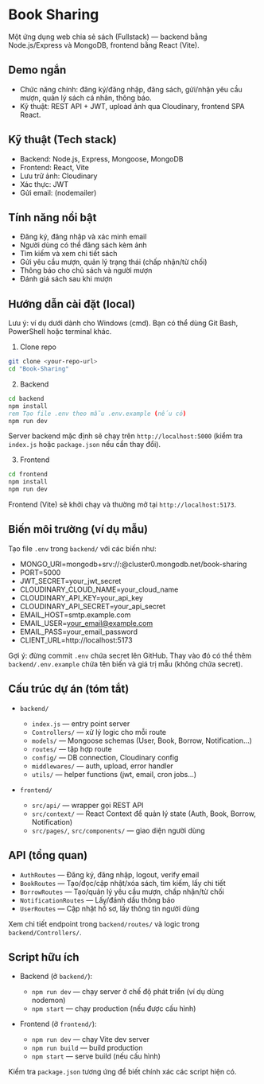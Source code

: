 # Book Sharing

Một ứng dụng web chia sẻ sách (Fullstack) — backend bằng Node.js/Express và MongoDB, frontend bằng React (Vite).

## Demo ngắn

- Chức năng chính: đăng ký/đăng nhập, đăng sách, gửi/nhận yêu cầu mượn, quản lý sách cá nhân, thông báo.
- Kỹ thuật: REST API + JWT, upload ảnh qua Cloudinary, frontend SPA React.

## Kỹ thuật (Tech stack)

- Backend: Node.js, Express, Mongoose, MongoDB
- Frontend: React, Vite
- Lưu trữ ảnh: Cloudinary
- Xác thực: JWT
- Gửi email: (nodemailer)

## Tính năng nổi bật

- Đăng ký, đăng nhập và xác minh email
- Người dùng có thể đăng sách kèm ảnh
- Tìm kiếm và xem chi tiết sách
- Gửi yêu cầu mượn, quản lý trạng thái (chấp nhận/từ chối)
- Thông báo cho chủ sách và người mượn
- Đánh giá sách sau khi mượn

## Hướng dẫn cài đặt (local)

Lưu ý: ví dụ dưới dành cho Windows (cmd). Bạn có thể dùng Git Bash, PowerShell hoặc terminal khác.

1) Clone repo

```bash
git clone <your-repo-url>
cd "Book-Sharing"
```

2) Backend

```cmd
cd backend
npm install
rem Tạo file .env theo mẫu .env.example (nếu có)
npm run dev
```

Server backend mặc định sẽ chạy trên `http://localhost:5000` (kiểm tra `index.js` hoặc `package.json` nếu cần thay đổi).

3) Frontend

```cmd
cd frontend
npm install
npm run dev
```

Frontend (Vite) sẽ khởi chạy và thường mở tại `http://localhost:5173`.

## Biến môi trường (ví dụ mẫu)

Tạo file `.env` trong `backend/` với các biến như:

- MONGO_URI=mongodb+srv://<username>:<password>@cluster0.mongodb.net/book-sharing
- PORT=5000
- JWT_SECRET=your_jwt_secret
- CLOUDINARY_CLOUD_NAME=your_cloud_name
- CLOUDINARY_API_KEY=your_api_key
- CLOUDINARY_API_SECRET=your_api_secret
- EMAIL_HOST=smtp.example.com
- EMAIL_USER=your_email@example.com
- EMAIL_PASS=your_email_password
- CLIENT_URL=http://localhost:5173

Gợi ý: đừng commit `.env` chứa secret lên GitHub. Thay vào đó có thể thêm `backend/.env.example` chứa tên biến và giá trị mẫu (không chứa secret).

## Cấu trúc dự án (tóm tắt)

- `backend/`
  - `index.js` — entry point server
  - `Controllers/` — xử lý logic cho mỗi route
  - `models/` — Mongoose schemas (User, Book, Borrow, Notification...)
  - `routes/` — tập hợp route
  - `config/` — DB connection, Cloudinary config
  - `middlewares/` — auth, upload, error handler
  - `utils/` — helper functions (jwt, email, cron jobs...)

- `frontend/`
  - `src/api/` — wrapper gọi REST API
  - `src/context/` — React Context để quản lý state (Auth, Book, Borrow, Notification)
  - `src/pages/`, `src/components/` — giao diện người dùng

## API (tổng quan)

- `AuthRoutes` — Đăng ký, đăng nhập, logout, verify email
- `BookRoutes` — Tạo/đọc/cập nhật/xóa sách, tìm kiếm, lấy chi tiết
- `BorrowRoutes` — Tạo/quản lý yêu cầu mượn, chấp nhận/từ chối
- `NotificationRoutes` — Lấy/đánh dấu thông báo
- `UserRoutes` — Cập nhật hồ sơ, lấy thông tin người dùng

Xem chi tiết endpoint trong `backend/routes/` và logic trong `backend/Controllers/`.

## Script hữu ích

- Backend (ở `backend/`):
  - `npm run dev` — chạy server ở chế độ phát triển (ví dụ dùng nodemon)
  - `npm start` — chạy production (nếu được cấu hình)

- Frontend (ở `frontend/`):
  - `npm run dev` — chạy Vite dev server
  - `npm run build` — build production
  - `npm start` — serve build (nếu cấu hình)

Kiểm tra `package.json` tương ứng để biết chính xác các script hiện có.
